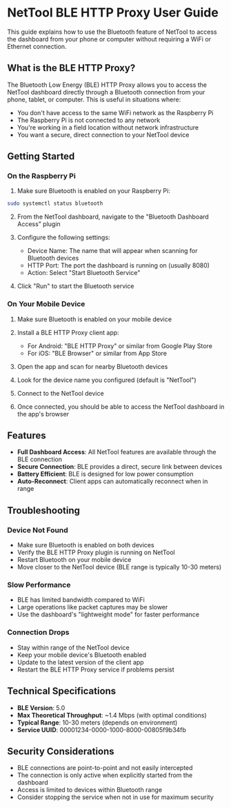 # NetTool BLE HTTP Proxy User Guide

This guide explains how to use the Bluetooth feature of NetTool to access the dashboard from your phone or computer without requiring a WiFi or Ethernet connection.

## What is the BLE HTTP Proxy?

The Bluetooth Low Energy (BLE) HTTP Proxy allows you to access the NetTool dashboard directly through a Bluetooth connection from your phone, tablet, or computer. This is useful in situations where:

- You don't have access to the same WiFi network as the Raspberry Pi
- The Raspberry Pi is not connected to any network
- You're working in a field location without network infrastructure
- You want a secure, direct connection to your NetTool device

## Getting Started

### On the Raspberry Pi

1. Make sure Bluetooth is enabled on your Raspberry Pi:

```bash
sudo systemctl status bluetooth
```

2. From the NetTool dashboard, navigate to the "Bluetooth Dashboard Access" plugin

3. Configure the following settings:
   - Device Name: The name that will appear when scanning for Bluetooth devices
   - HTTP Port: The port the dashboard is running on (usually 8080)
   - Action: Select "Start Bluetooth Service"

4. Click "Run" to start the Bluetooth service

### On Your Mobile Device

1. Make sure Bluetooth is enabled on your mobile device

2. Install a BLE HTTP Proxy client app:
   - For Android: "BLE HTTP Proxy" or similar from Google Play Store
   - For iOS: "BLE Browser" or similar from App Store

3. Open the app and scan for nearby Bluetooth devices

4. Look for the device name you configured (default is "NetTool")

5. Connect to the NetTool device

6. Once connected, you should be able to access the NetTool dashboard in the app's browser

## Features

- **Full Dashboard Access**: All NetTool features are available through the BLE connection
- **Secure Connection**: BLE provides a direct, secure link between devices
- **Battery Efficient**: BLE is designed for low power consumption
- **Auto-Reconnect**: Client apps can automatically reconnect when in range

## Troubleshooting

### Device Not Found

- Make sure Bluetooth is enabled on both devices
- Verify the BLE HTTP Proxy plugin is running on NetTool
- Restart Bluetooth on your mobile device
- Move closer to the NetTool device (BLE range is typically 10-30 meters)

### Slow Performance

- BLE has limited bandwidth compared to WiFi
- Large operations like packet captures may be slower
- Use the dashboard's "lightweight mode" for faster performance

### Connection Drops

- Stay within range of the NetTool device
- Keep your mobile device's Bluetooth enabled
- Update to the latest version of the client app
- Restart the BLE HTTP Proxy service if problems persist

## Technical Specifications

- **BLE Version**: 5.0
- **Max Theoretical Throughput**: ~1.4 Mbps (with optimal conditions)
- **Typical Range**: 10-30 meters (depends on environment)
- **Service UUID**: 00001234-0000-1000-8000-00805f9b34fb

## Security Considerations

- BLE connections are point-to-point and not easily intercepted
- The connection is only active when explicitly started from the dashboard
- Access is limited to devices within Bluetooth range
- Consider stopping the service when not in use for maximum security
